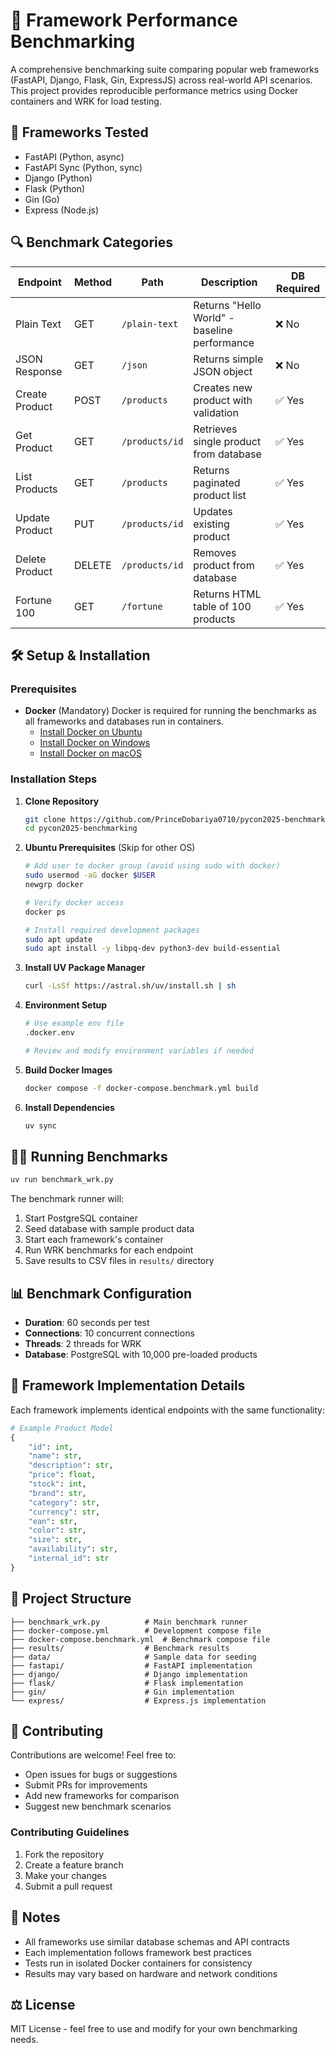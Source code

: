 # 🚀 Framework Performance Benchmarking

A comprehensive benchmarking suite comparing popular web frameworks (FastAPI, Django, Flask, Gin, ExpressJS) across real-world API scenarios. This project provides reproducible performance metrics using Docker containers and WRK for load testing.

## 🎯 Frameworks Tested
- FastAPI (Python, async)
- FastAPI Sync (Python, sync)
- Django (Python)
- Flask (Python)
- Gin (Go)
- Express (Node.js)

## 🔍 Benchmark Categories

| Endpoint          | Method | Path           | Description                                    | DB Required |
|------------------|--------|----------------|------------------------------------------------|------------|
| Plain Text       | GET    | `/plain-text`  | Returns "Hello World" - baseline performance   | ❌ No       |
| JSON Response    | GET    | `/json`        | Returns simple JSON object                     | ❌ No       |
| Create Product   | POST   | `/products`    | Creates new product with validation            | ✅ Yes      |
| Get Product      | GET    | `/products/id` | Retrieves single product from database         | ✅ Yes      |
| List Products    | GET    | `/products`    | Returns paginated product list                 | ✅ Yes      |
| Update Product   | PUT    | `/products/id` | Updates existing product                       | ✅ Yes      |
| Delete Product   | DELETE | `/products/id` | Removes product from database                  | ✅ Yes      |
| Fortune 100      | GET    | `/fortune`     | Returns HTML table of 100 products            | ✅ Yes      |

## 🛠️ Setup & Installation

### Prerequisites

- **Docker** (Mandatory)
  Docker is required for running the benchmarks as all frameworks and databases run in containers.
  - [Install Docker on Ubuntu](https://docs.docker.com/engine/install/ubuntu/)
  - [Install Docker on Windows](https://docs.docker.com/desktop/install/windows-install/)
  - [Install Docker on macOS](https://docs.docker.com/desktop/install/mac-install/)

### Installation Steps

1. **Clone Repository**
   ```bash
   git clone https://github.com/PrinceDobariya0710/pycon2025-benchmarking.git
   cd pycon2025-benchmarking
   ```

2. **Ubuntu Prerequisites** (Skip for other OS)
   ```bash
   # Add user to docker group (avoid using sudo with docker)
   sudo usermod -aG docker $USER
   newgrp docker
   
   # Verify docker access
   docker ps
   
   # Install required development packages
   sudo apt update
   sudo apt install -y libpq-dev python3-dev build-essential
   ```

3. **Install UV Package Manager**
   ```bash
   curl -LsSf https://astral.sh/uv/install.sh | sh
   ```

3. **Environment Setup**
   ```bash
   # Use example env file
   .docker.env
   
   # Review and modify environment variables if needed
   ```

4. **Build Docker Images**
   ```bash
   docker compose -f docker-compose.benchmark.yml build
   ```

5. **Install Dependencies**
   ```bash
   uv sync
   ```

## 🏃‍♂️ Running Benchmarks

```bash
uv run benchmark_wrk.py
```

The benchmark runner will:
1. Start PostgreSQL container
2. Seed database with sample product data
3. Start each framework's container
4. Run WRK benchmarks for each endpoint
5. Save results to CSV files in `results/` directory

## 📊 Benchmark Configuration

- **Duration**: 60 seconds per test
- **Connections**: 10 concurrent connections
- **Threads**: 2 threads for WRK
- **Database**: PostgreSQL with 10,000 pre-loaded products

## 🔧 Framework Implementation Details

Each framework implements identical endpoints with the same functionality:

```python
# Example Product Model
{
    "id": int,
    "name": str,
    "description": str,
    "price": float,
    "stock": int,
    "brand": str,
    "category": str,
    "currency": str,
    "ean": str,
    "color": str,
    "size": str,
    "availability": str,
    "internal_id": str
}
```

## 📁 Project Structure
```
├── benchmark_wrk.py          # Main benchmark runner
├── docker-compose.yml        # Development compose file
├── docker-compose.benchmark.yml  # Benchmark compose file
├── results/                  # Benchmark results
├── data/                     # Sample data for seeding
├── fastapi/                  # FastAPI implementation
├── django/                   # Django implementation
├── flask/                    # Flask implementation
├── gin/                      # Gin implementation
└── express/                  # Express.js implementation
```

## 🤝 Contributing

Contributions are welcome! Feel free to:

- Open issues for bugs or suggestions
- Submit PRs for improvements
- Add new frameworks for comparison
- Suggest new benchmark scenarios

### Contributing Guidelines
1. Fork the repository
2. Create a feature branch
3. Make your changes
4. Submit a pull request

## 📝 Notes

- All frameworks use similar database schemas and API contracts
- Each implementation follows framework best practices
- Tests run in isolated Docker containers for consistency
- Results may vary based on hardware and network conditions

## ⚖️ License

MIT License - feel free to use and modify for your own benchmarking needs.